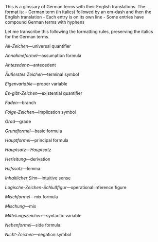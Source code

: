 <thinking>
This is a glossary of German terms with their English translations. The format is:
- German term (in italics) followed by an em-dash and then the English translation
- Each entry is on its own line
- Some entries have compound German terms with hyphens

Let me transcribe this following the formatting rules, preserving the italics for the German terms.
</thinking>

*All-Zeichen*—universal quantifier

*Annahmeformel*—assumption formula

*Antezedenz*—antecedent

*Äußerstes Zeichen*—terminal symbol

*Eigenvariable*—proper variable

*Es-gibt-Zeichen*—existential quantifier

*Faden*—branch

*Folge-Zeichen*—implication symbol

*Grad*—grade

*Grundformel*—basic formula

*Hauptformel*—principal formula

*Hauptsatz*—*Hauptsatz*

*Herleitung*—derivation

*Hilfssatz*—lemma

*Inhaltlicher Sinn*—intuitive sense

*Logische-Zeichen-Schlußfigur*—operational inference figure

*Mischformel*—mix formula

*Mischung*—mix

*Mittelungszeichen*—syntactic variable

*Nebenformel*—side formula

*Nicht-Zeichen*—negation symbol
